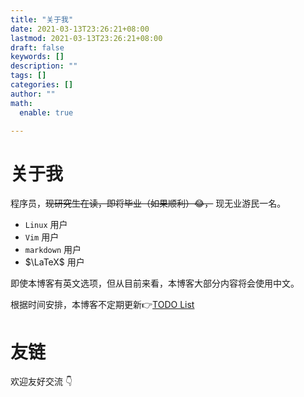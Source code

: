 ```yaml
---
title: "关于我"
date: 2021-03-13T23:26:21+08:00
lastmod: 2021-03-13T23:26:21+08:00
draft: false
keywords: []
description: ""
tags: []
categories: []
author: ""
math:
  enable: true

---
```


<!--more-->

# 关于我

程序员，~~现研究生在读，即将毕业（如果顺利）:joy:，~~ 现无业游民一名。

- `Linux` 用户
- `Vim` 用户
- `markdown` 用户
- $\LaTeX$ 用户

即使本博客有英文选项，但从目前来看，本博客大部分内容将会使用中文。

根据时间安排，本博客不定期更新:point_right:[TODO List](../test/todo/)

# 友链

欢迎友好交流 :point_down:
